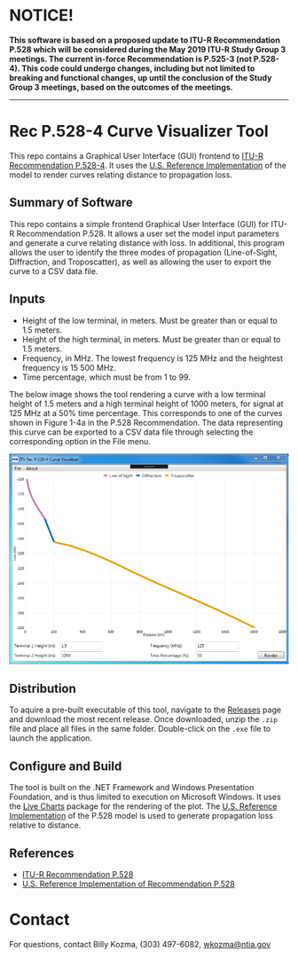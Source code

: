 # NOTICE! #
**This software is based on a proposed update to ITU-R Recommendation P.528 which will be considered during the May 2019 ITU-R Study Group 3 meetings.  The current in-force Recommendation is P.525-3 (not P.528-4).  This code could undergo changes, including but not limited to breaking and functional changes, up until the conclusion of the Study Group 3 meetings, based on the outcomes of the meetings.**

---

# Rec P.528-4 Curve Visualizer Tool #

This repo contains a Graphical User Interface (GUI) frontend to [ITU-R Recommendation P.528-4](https://www.itu.int/rec/R-REC-P.528/en).  It uses the [U.S. Reference Implementation](https://github.com/NTIA/p528) of the model to render curves relating distance to propagation loss.

## Summary of Software ##

This repo contains a simple frontend Graphical User Interface (GUI) for ITU-R Recommendation P.528.  It allows a user set the model input parameters and generate a curve relating distance with loss.  In additional, this program allows the user to identify the three modes of propagation (Line-of-Sight, Diffraction, and Troposcatter), as well as allowing the user to export the curve to a CSV data file.

## Inputs ##

 * Height of the low terminal, in meters. Must be greater than or equal to 1.5 meters.
 * Height of the high terminal, in meters.  Must be greater than or equal to 1.5 meters.
 * Frequency, in MHz.  The lowest frequency is 125 MHz and the heightest frequency is 15 500 MHz.
 * Time percentage, which must be from 1 to 99.
 
The below image shows the tool rendering a curve with a low terminal height of 1.5 meters and a high terminal height of 1000 meters, for signal at 125 MHz at a 50% time percentage.  This corresponds to one of the curves shown in Figure 1-4a in the P.528 Recommendation.  The data representing this curve can be exported to a CSV data file through selecting the corresponding option in the File menu.
 
![Screenshot of P.528 GUI Tool](P528-Fig1-4a.png "Screenshot of P.528 GUI Tool")

## Distribution ##

To aquire a pre-built executable of this tool, navigate to the [Releases](https://github.com/NTIA/p528-gui/releases) page and download the most recent release.  Once downloaded, unzip the `.zip` file and place all files in the same folder.  Double-click on the `.exe` file to launch the application.

## Configure and Build ##

The tool is built on the .NET Framework and Windows Presentation Foundation, and is thus limited to execution on Microsoft Windows.  It uses the [Live Charts](https://github.com/Live-Charts/Live-Charts) package for the rendering of the plot. The [U.S. Reference Implementation](https://github.com/NTIA/p528) of the P.528 model is used to generate propagation loss relative to distance.

## References ##

 * [ITU-R Recommendation P.528](https://www.itu.int/rec/R-REC-P.528/en)
 * [U.S. Reference Implementation of Recommendation P.528](https://github.com/NTIA/p528)
 
# Contact #

For questions, contact Billy Kozma, (303) 497-6082, wkozma@ntia.gov
